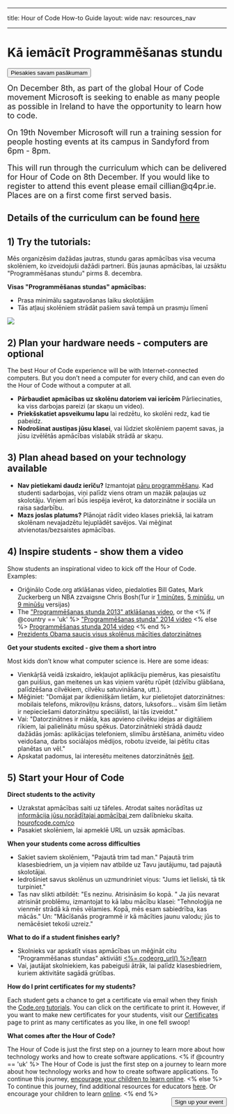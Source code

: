 * * *

title: Hour of Code How-to Guide layout: wide nav: resources_nav

* * *

<div class="row">
  <h1 class="col-sm-6">
    Kā iemācīt Programmēšanas stundu
  </h1>
  
  <div class="col-sm-6 button-container centered">
    <a href="<%= hoc_uri('/#join') %>"><button class="signup-button">Piesakies savam pasākumam</button></a>
  </div>
</div>

<font size="4">On December 8th, as part of the global Hour of Code movement Microsoft is seeking to enable as many people as possible in Ireland to have the opportunity to learn how to code.</p> 

<p>
  On 19th November Microsoft will run a training session for people hosting events at its campus in Sandyford from 6pm - 8pm.
</p>

<p>
  This will run through the curriculum which can be delivered for Hour of Code on 8th December. If you would like to register to attend this event please email cillian@q4pr.ie. Places are on a first come first served basis. </font>
</p>

<h2>
  Details of the curriculum can be found <a href="https://www.touchdevelop.com/hourofcode2">here</a>
</h2>

<h2>
  1) Try the tutorials:
</h2>

<p>
  Mēs organizēsim dažādas jautras, stundu garas apmācības visa vecuma skolēniem, ko izveidojuši dažādi partneri. Būs jaunas apmācības, lai uzsāktu "Programmēšanas stundu" pirms 8. decembra.
</p>

<p>
  <strong>Visas "Programmēšanas stundas" apmācības:</strong>
</p>

<ul>
  <li>
    Prasa minimālu sagatavošanas laiku skolotājām
  </li>
  <li>
    Tās atļauj skolēniem strādāt pašiem savā tempā un prasmju līmenī
  </li>
</ul>

<p>
  <a href="http://<%=codeorg_url() %>/learn"><img src="http://<%= codeorg_url() %>/images/tutorials.png" /></a>
</p>

<h2>
  2) Plan your hardware needs - computers are optional
</h2>

<p>
  The best Hour of Code experience will be with Internet-connected computers. But you don’t need a computer for every child, and can even do the Hour of Code without a computer at all.
</p>

<ul>
  <li>
    <strong>Pārbaudiet apmācības uz skolēnu datoriem vai ierīcēm</strong> Pārliecinaties, ka viss darbojas pareizi (ar skaņu un video).
  </li>
  <li>
    <strong>Priekšskatiet apsveikumu lapu</strong> lai redzētu, ko skolēni redz, kad tie pabeidz.
  </li>
  <li>
    <strong>Nodrošinat austiņas jūsu klasei</strong>, vai lūdziet skolēniem paņemt savas, ja jūsu izvēlētās apmācības vislabāk strādā ar skaņu.
  </li>
</ul>

<h2>
  3) Plan ahead based on your technology available
</h2>

<ul>
  <li>
    <strong>Nav pietiekami daudz ierīču?</strong> Izmantojat <a href="http://www.ncwit.org/resources/pair-programming-box-power-collaborative-learning">pāru programmēšanu</a>. Kad studenti sadarbojas, viņi palīdz viens otram un mazāk paļaujas uz skolotāju. Viņiem arī būs iespēja ievērot, ka datorzinātne ir sociāla un raisa sadarbību.
  </li>
  <li>
    <strong>Mazs joslas platums?</strong> Plānojat rādīt video klases priekšā, lai katram skolēnam nevajadzētu lejuplādēt savējos. Vai mēģinat atvienotas/bezsaistes apmācības.
  </li>
</ul>

<h2>
  4) Inspire students - show them a video
</h2>

<p>
  Show students an inspirational video to kick off the Hour of Code. Examples:
</p>

<ul>
  <li>
    Oriģinālo Code.org atklāšanas video, piedaloties Bill Gates, Mark Zuckerberg un NBA zzvaigsne Chris Bosh(Tur ir <a href="https://www.youtube.com/watch?v=qYZF6oIZtfc">1 minūtes</a>, <a href="https://www.youtube.com/watch?v=nKIu9yen5nc">5 minūšu</a>, un <a href="https://www.youtube.com/watch?v=dU1xS07N-FA">9 minūšu</a> versijas)
  </li>
  <li>
    The <a href="https://www.youtube.com/watch?v=FC5FbmsH4fw">"Programmēšanas stunda 2013" atklāšanas video</a>, or the <% if @country == 'uk' %> <a href="https://www.youtube.com/watch?v=96B5-JGA9EQ">"Programmēšanas stunda" 2014 video</a> <% else %> <a href="https://www.youtube.com/watch?v=rH7AjDMz_dc&index=2&list=PLzdnOPI1iJNe1WmdkMG-Ca8cLQpdEAL7Q">Programmēšanas stunda 2014 video</a> <% end %>
  </li>
  <li>
    <a href="https://www.youtube.com/watch?v=6XvmhE1J9PY">Prezidents Obama saucis visus skolēnus mācīties datorzinātnes</a>
  </li>
</ul>

<p>
  <strong>Get your students excited - give them a short intro</strong>
</p>

<p>
  Most kids don’t know what computer science is. Here are some ideas:
</p>

<ul>
  <li>
    Vienkāŗšā veidā izskaidro, iekļaujot aplikāciju piemērus, kas piesaistītu gan puišius, gan meitenes un kas viņiem varētu rūpēt (dzīvību glābšana, palīdzēšana cilvēkiem, cilvēku satuvināšana, utt.).
  </li>
  <li>
    Mēģiniet: "Domājat par ikdienišķām lietām, kur pielietojiet datorzinātnes: mobilais telefons, mikroviļņu krāsns, dators, luksofors... visām šīm lietām ir nepieciešami datorzinātņu speciālisti, lai tās izveidot."
  </li>
  <li>
    Vai: "Datorzinātnes ir mākla, kas apvieno cilvēku idejas ar digitāliem rīkiem, lai palielinātu mūsu spēkus. Datorzinātnieki strādā daudz dažādās jomās: aplikācijas telefoniem, slimību ārstēšana, animētu video veidošana, darbs sociālajos mēdijos, robotu izveide, lai pētītu citas planētas un vēl."
  </li>
  <li>
    Apskatat padomus, lai interesētu meitenes datorzinātnēs <a href="http://<%= codeorg_url() %>/girls">šeit</a>.
  </li>
</ul>

<h2>
  5) Start your Hour of Code
</h2>

<p>
  <strong>Direct students to the activity</strong>
</p>

<ul>
  <li>
    Uzrakstat apmācības saiti uz tāfeles. Atrodat saites norādītas uz <a href="http://<%= codeorg_url() %>/learn"> informācija jūsu norādītajai apmācībai </a> zem dalībnieku skaita. <a href="http://hourofcode.com/co">hourofcode.com/co</a>
  </li>
  <li>
    Pasakiet skolēniem, lai apmeklē URL un uzsāk apmācības.
  </li>
</ul>

<p>
  <strong>When your students come across difficulties</strong>
</p>

<ul>
  <li>
    Sakiet saviem skolēniem, "Pajautā trim tad man." Pajautā trim klasesbiedriem, un ja viņiem nav atbilde uz Tavu jautājumu, tad pajautā skolotājai.
  </li>
  <li>
    Iedrošiniet savus skolēnus un uzmundriniet viņus: "Jums iet lieliski, tā tik turpiniet."
  </li>
  <li>
    Tas nav slikti atbildēt: "Es nezinu. Atrisināsim šo kopā. " Ja jūs nevarat atrisināt problēmu, izmantojat to kā labu mācību klasei: "Tehnoloģija ne vienmēr strādā kā mēs vēlamies. Kopā, mēs esam sabiedrība, kas mācās." Un: "Mācīšanās programmē ir kā mācīties jaunu valodu; jūs to nemācēsiet tekoši uzreiz."
  </li>
</ul>

<p>
  <strong>What to do if a student finishes early?</strong>
</p>

<ul>
  <li>
    Skolnieks var apskatīt visas apmācības un mēģināt citu "Programmēšanas stundas" aktiviāti <a href="http://<%= codeorg_url() %>/learn"><%= codeorg_url() %>/learn</a>
  </li>
  <li>
    Vai, jautājat skolniekiem, kas pabeiguši ātrāk, lai palīdz klasesbiedriem, kuriem aktivitāte sagādā grūtības.
  </li>
</ul>

<p>
  <strong>How do I print certificates for my students?</strong>
</p>

<p>
  Each student gets a chance to get a certificate via email when they finish the <a href="http://studio.code.org">Code.org tutorials</a>. You can click on the certificate to print it. However, if you want to make new certificates for your students, visit our <a href="http://<%= codeorg_url() %>/certificates">Certificates</a> page to print as many certificates as you like, in one fell swoop!
</p>

<p>
  <strong>What comes after the Hour of Code?</strong>
</p>

<p>
  The Hour of Code is just the first step on a journey to learn more about how technology works and how to create software applications. <% if @country == 'uk' %> The Hour of Code is just the first step on a journey to learn more about how technology works and how to create software applications. To continue this journey, <a href="http://uk.code.org/learn/beyond">encourage your children to learn online</a>. <% else %> To continue this journey, find additional resources for educators <a href="http://<%= codeorg_url() %>/educate">here</a>. Or encourage your children to learn <a href="http://<%= codeorg_url() %>/learn/beyond">online</a>. <% end %> <a style="display: block" href="<%= hoc_uri('/#join') %>"><button style="float: right;">Sign up your event</button></a>
</p>